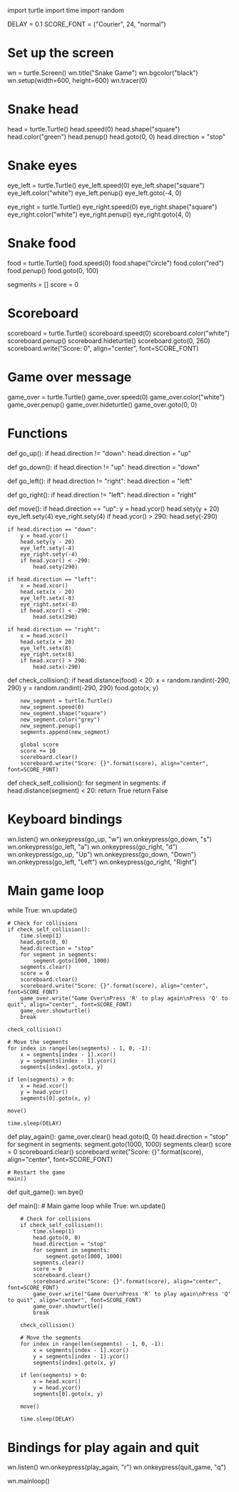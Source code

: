 import turtle
import time
import random

DELAY = 0.1
SCORE_FONT = ("Courier", 24, "normal")

# Set up the screen
wn = turtle.Screen()
wn.title("Snake Game")
wn.bgcolor("black")
wn.setup(width=600, height=600)
wn.tracer(0)

# Snake head
head = turtle.Turtle()
head.speed(0)
head.shape("square")
head.color("green")
head.penup()
head.goto(0, 0)
head.direction = "stop"

# Snake eyes
eye_left = turtle.Turtle()
eye_left.speed(0)
eye_left.shape("square")
eye_left.color("white")
eye_left.penup()
eye_left.goto(-4, 0)

eye_right = turtle.Turtle()
eye_right.speed(0)
eye_right.shape("square")
eye_right.color("white")
eye_right.penup()
eye_right.goto(4, 0)

# Snake food
food = turtle.Turtle()
food.speed(0)
food.shape("circle")
food.color("red")
food.penup()
food.goto(0, 100)

segments = []
score = 0

# Scoreboard
scoreboard = turtle.Turtle()
scoreboard.speed(0)
scoreboard.color("white")
scoreboard.penup()
scoreboard.hideturtle()
scoreboard.goto(0, 260)
scoreboard.write("Score: 0", align="center", font=SCORE_FONT)

# Game over message
game_over = turtle.Turtle()
game_over.speed(0)
game_over.color("white")
game_over.penup()
game_over.hideturtle()
game_over.goto(0, 0)

# Functions
def go_up():
    if head.direction != "down":
        head.direction = "up"

def go_down():
    if head.direction != "up":
        head.direction = "down"

def go_left():
    if head.direction != "right":
        head.direction = "left"

def go_right():
    if head.direction != "left":
        head.direction = "right"

def move():
    if head.direction == "up":
        y = head.ycor()
        head.sety(y + 20)
        eye_left.sety(4)
        eye_right.sety(4)
        if head.ycor() > 290:
            head.sety(-290)

    if head.direction == "down":
        y = head.ycor()
        head.sety(y - 20)
        eye_left.sety(-4)
        eye_right.sety(-4)
        if head.ycor() < -290:
            head.sety(290)

    if head.direction == "left":
        x = head.xcor()
        head.setx(x - 20)
        eye_left.setx(-8)
        eye_right.setx(-8)
        if head.xcor() < -290:
            head.setx(290)

    if head.direction == "right":
        x = head.xcor()
        head.setx(x + 20)
        eye_left.setx(8)
        eye_right.setx(8)
        if head.xcor() > 290:
            head.setx(-290)

def check_collision():
    if head.distance(food) < 20:
        x = random.randint(-290, 290)
        y = random.randint(-290, 290)
        food.goto(x, y)

        new_segment = turtle.Turtle()
        new_segment.speed(0)
        new_segment.shape("square")
        new_segment.color("grey")
        new_segment.penup()
        segments.append(new_segment)

        global score
        score += 10
        scoreboard.clear()
        scoreboard.write("Score: {}".format(score), align="center", font=SCORE_FONT)

def check_self_collision():
    for segment in segments:
        if head.distance(segment) < 20:
            return True
    return False

# Keyboard bindings
wn.listen()
wn.onkeypress(go_up, "w")
wn.onkeypress(go_down, "s")
wn.onkeypress(go_left, "a")
wn.onkeypress(go_right, "d")
wn.onkeypress(go_up, "Up")
wn.onkeypress(go_down, "Down")
wn.onkeypress(go_left, "Left")
wn.onkeypress(go_right, "Right")

# Main game loop
while True:
    wn.update()

    # Check for collisions
    if check_self_collision():
        time.sleep(1)
        head.goto(0, 0)
        head.direction = "stop"
        for segment in segments:
            segment.goto(1000, 1000)
        segments.clear()
        score = 0
        scoreboard.clear()
        scoreboard.write("Score: {}".format(score), align="center", font=SCORE_FONT)
        game_over.write("Game Over\nPress 'R' to play again\nPress 'Q' to quit", align="center", font=SCORE_FONT)
        game_over.showturtle()
        break

    check_collision()

    # Move the segments
    for index in range(len(segments) - 1, 0, -1):
        x = segments[index - 1].xcor()
        y = segments[index - 1].ycor()
        segments[index].goto(x, y)

    if len(segments) > 0:
        x = head.xcor()
        y = head.ycor()
        segments[0].goto(x, y)

    move()

    time.sleep(DELAY)

def play_again():
    game_over.clear()
    head.goto(0, 0)
    head.direction = "stop"
    for segment in segments:
        segment.goto(1000, 1000)
    segments.clear()
    score = 0
    scoreboard.clear()
    scoreboard.write("Score: {}".format(score), align="center", font=SCORE_FONT)

    # Restart the game
    main()

def quit_game():
    wn.bye()

def main():
    # Main game loop
    while True:
        wn.update()

        # Check for collisions
        if check_self_collision():
            time.sleep(1)
            head.goto(0, 0)
            head.direction = "stop"
            for segment in segments:
                segment.goto(1000, 1000)
            segments.clear()
            score = 0
            scoreboard.clear()
            scoreboard.write("Score: {}".format(score), align="center", font=SCORE_FONT)
            game_over.write("Game Over\nPress 'R' to play again\nPress 'Q' to quit", align="center", font=SCORE_FONT)
            game_over.showturtle()
            break

        check_collision()

        # Move the segments
        for index in range(len(segments) - 1, 0, -1):
            x = segments[index - 1].xcor()
            y = segments[index - 1].ycor()
            segments[index].goto(x, y)

        if len(segments) > 0:
            x = head.xcor()
            y = head.ycor()
            segments[0].goto(x, y)

        move()

        time.sleep(DELAY)

# Bindings for play again and quit
wn.listen()
wn.onkeypress(play_again, "r")
wn.onkeypress(quit_game, "q")

wn.mainloop()
